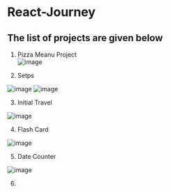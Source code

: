 # React-Journey

## The list of projects are given below

1. Pizza Meanu Project  
![image](https://github.com/anjiladhikari/React-Journey/assets/21165474/1e37f3f9-c9fa-459c-a480-a109f90d9e4d)

2. Setps 

![image](https://github.com/anjiladhikari/React-Journey/assets/21165474/59c0de1e-9a9c-4482-811c-f5e12defb4a3)
![image](https://github.com/anjiladhikari/React-Journey/assets/21165474/14addff4-0fec-4f93-9e8d-bc3196557ab0)


3. Initial Travel 

![image](https://github.com/anjiladhikari/React-Journey/assets/21165474/9605b8d6-4ef2-449f-99bf-0f74ce1b44ae)

4. Flash Card

![image](https://github.com/anjiladhikari/React-Journey/assets/21165474/0e1283f7-4379-4f38-b571-def50e6c6be0)


5. Date Counter 

![image](https://github.com/anjiladhikari/React-Journey/assets/21165474/6af13a78-7063-4f1a-914b-9ce972f3c1f1)


6. 
